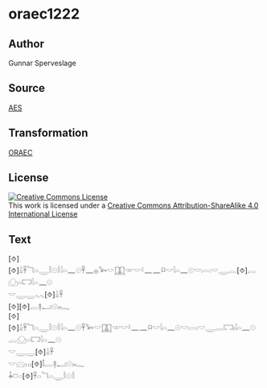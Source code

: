 # oraec1222

## Author

Gunnar Sperveslage

## Source

[AES](https://github.com/simondschweitzer/aes)

## Transformation

[ORAEC](https://oraec.github.io/)

## License

<a rel="license" href="http://creativecommons.org/licenses/by-sa/4.0/"><img alt="Creative Commons License" style="border-width:0" src="https://i.creativecommons.org/l/by-sa/4.0/88x31.png" /></a><br />This work is licensed under a <a rel="license" href="http://creativecommons.org/licenses/by-sa/4.0/">Creative Commons Attribution-ShareAlike 4.0 International License</a>

## Text

[⯑][⯑]𓏙𓋹𓆓𓏏𓇾𓎛𓇳𓎛𓇋𓏏𓈖𓇳𓋹𓈖𓐍𓅨𓎟𓉳𓎱𓎟𓍲𓈖𓈖𓍶𓎟𓇋𓏏𓈖𓇳𓎟𓇯𓎟𓇾𓐛[⯑]𓐛𓈌𓏏𓉐𓇋𓏏𓈖𓇳<br>
𓎟𓇾𓇾𓈅𓈅[⯑]𓏙𓋹<br>
[⯑][⯑]𓐛𓊢𓂝𓇳𓏤𓆑<br>
[⯑][⯑]𓏙𓋹𓆓𓏏𓇾𓎛𓇳𓎛𓇋𓏏𓈖𓇳𓋹𓅨𓎟𓉳𓎱𓎟𓍲𓈖𓈖𓍶𓎟𓇋𓏏𓈖𓇳𓎟𓇯𓎟𓇾𓐛𓉐𓏤𓇋𓏏𓈖𓇳𓐛𓈌𓏏𓉐𓇋𓏏𓈖𓇳<br>
𓎟𓇾𓇾[⯑]𓏙𓋹<br>
𓎟𓈍𓏥[⯑]𓄤𓐛𓊢𓂝𓇳𓏤𓆑<br>
𓇓𓈞𓏏[⯑]𓋹𓏏𓆓𓏏𓇾𓎛𓇳𓎛<br>
